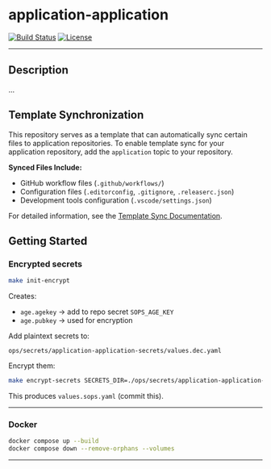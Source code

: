 # application-application

[![Build Status](https://img.shields.io/github/actions/workflow/status/organisation/application-application/test.yml?style=for-the-badge)](https://github.com/organisation/application-application/actions)
[![License](https://img.shields.io/github/license/organisation/application-application?style=for-the-badge)](LICENSE)

---

## Description

...

## Template Synchronization

This repository serves as a template that can automatically sync certain files to application repositories. To enable template sync for your application repository, add the `application` topic to your repository.

**Synced Files Include:**
- GitHub workflow files (`.github/workflows/`)
- Configuration files (`.editorconfig`, `.gitignore`, `.releaserc.json`)
- Development tools configuration (`.vscode/settings.json`)

For detailed information, see the [Template Sync Documentation](docs/techdocs/template-sync.md).

## Getting Started

### Encrypted secrets

```bash
make init-encrypt
```

Creates:

* `age.agekey` → add to repo secret `SOPS_AGE_KEY`
* `age.pubkey` → used for encryption

Add plaintext secrets to:

```
ops/secrets/application-application-secrets/values.dec.yaml
```

Encrypt them:

```bash
make encrypt-secrets SECRETS_DIR=./ops/secrets/application-application-secrets
```

This produces `values.sops.yaml` (commit this).

---

### Docker

```bash
docker compose up --build
docker compose down --remove-orphans --volumes
```

---
